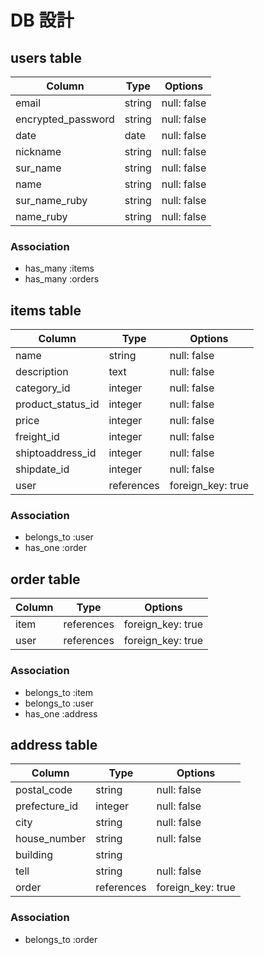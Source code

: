 # DB 設計

## users table

| Column             | Type                | Options                 |
|--------------------|---------------------|-------------------------|
| email              | string              | null: false             |
| encrypted_password | string              | null: false             |
| date               | date                | null: false             |
| nickname           | string              | null: false             |
| sur_name           | string              | null: false             |
| name               | string              | null: false             |
| sur_name_ruby      | string              | null: false             |
| name_ruby          | string              | null: false             |

### Association

* has_many :items
* has_many :orders

## items table

| Column            | Type       | Options           |
|-------------------|------------|-------------------|
| name              | string     | null: false       |
| description       | text       | null: false       |
| category_id       | integer    | null: false       |
| product_status_id | integer    | null: false       |
| price             | integer    | null: false       |
| freight_id        | integer    | null: false       |
| shiptoaddress_id  | integer    | null: false       |
| shipdate_id       | integer    | null: false       |
| user              | references | foreign_key: true |

### Association

- belongs_to :user
- has_one :order

## order table

| Column        | Type       | Options           |
|---------------|------------|-------------------|
| item          | references | foreign_key: true |
| user          | references | foreign_key: true |

### Association

- belongs_to :item
- belongs_to :user
- has_one :address

## address table

| Column        | Type       | Options           |
|---------------|------------|-------------------|
| postal_code   | string     | null: false       |
| prefecture_id | integer    | null: false       |
| city          | string     | null: false       |
| house_number  | string     | null: false       |
| building      | string     |                   |
| tell          | string     | null: false       |
| order         | references | foreign_key: true |

### Association

- belongs_to :order